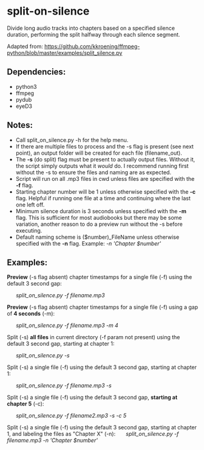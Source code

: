 # split-on-silence
Divide long audio tracks into chapters based on a specified silence duration, performing the split halfway through each silence segment.

Adapted from: https://github.com/kkroening/ffmpeg-python/blob/master/examples/split_silence.py

## Dependencies:
- python3
- ffmpeg
- pydub
- eyeD3

## Notes:
- Call split_on_silence.py -h for the help menu.
- If there are multiple files to process and the -s flag is present (see next point), an output folder will be created for each file (filename_out).
- The **-s** (do split) flag must be present to actually output files. Without it, the script simply outputs what it _would_ do. I recommend running first without the -s to ensure the files and naming are as expected.
- Script will run on all .mp3 files in cwd unless files are specified with the **-f** flag.
- Starting chapter number will be 1 unless otherwise specified with the **-c** flag. Helpful if running one file at a time and continuing where the last one left off.
- Minimum silence duration is 3 seconds unless specified with the **-m** flag. This is sufficient for most audiobooks but there may be some variation, another reason to do a preview run without the -s before executing.
- Default naming scheme is ($number)_FileName unless otherwise specified with the **-n** flag. Example: _-n 'Chapter $number'_


## Examples:
**Preview** (-s flag absent) chapter timestamps for a single file (-f) using the default 3 second gap:

&nbsp;&nbsp;&nbsp;&nbsp;&nbsp;&nbsp;_split_on_silence.py -f filename.mp3_

**Preview** (-s flag absent) chapter timestamps for a single file (-f) using a gap of **4 seconds** (-m):

&nbsp;&nbsp;&nbsp;&nbsp;&nbsp;&nbsp;_split_on_silence.py -f filename.mp3 -m 4_

Split (-s) **all files** in current directory (-f param not present) using the default 3 second gap, starting at chapter 1:

&nbsp;&nbsp;&nbsp;&nbsp;&nbsp;&nbsp;_split_on_silence.py -s_

Split (-s) a single file (-f) using the default 3 second gap, starting at chapter 1:

&nbsp;&nbsp;&nbsp;&nbsp;&nbsp;&nbsp;_split_on_silence.py -f filename.mp3 -s_

Split (-s) a single file (-f) using the default 3 second gap, **starting at chapter 5** (-c):

&nbsp;&nbsp;&nbsp;&nbsp;&nbsp;&nbsp;_split_on_silence.py -f filename2.mp3 -s -c 5_

Split (-s) a single file (-f) using the default 3 second gap, starting at chapter 1, and labeling the files as "Chapter X" (-n):
&nbsp;&nbsp;&nbsp;&nbsp;&nbsp;&nbsp;_split_on_silence.py -f filename.mp3 -n 'Chapter $number'_


